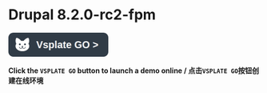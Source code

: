 # Drupal 8.2.0-rc2-fpm

<a href="https://www.vsplate.com/?docker-compose=https://github.com/vsplate/dcenvs/drupal/8.2.0-rc2-fpm"><img alt="VSPLATE GO" src="https://raw.githubusercontent.com/vsplate/images/master/vsgo_btn.png" width="200px"></a>

**Click the `VSPLATE GO` button to launch a demo online / 点击`VSPLATE GO`按钮创建在线环境**
